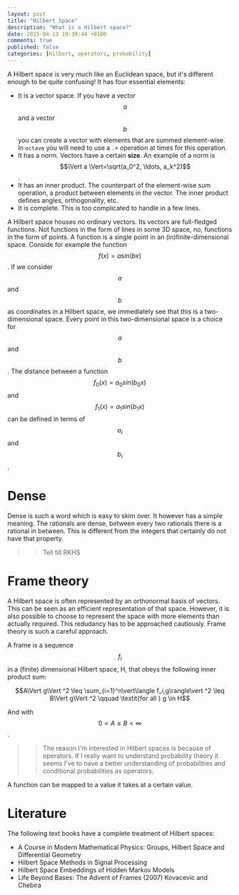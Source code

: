 ```yaml
---
layout: post
title: "Hilbert Space"
description: "What is a Hilbert space?"
date: 2015-04-13 19:39:44 +0100
comments: true
published: false
categories: [Hilbert, operators, probability]
---
```


A Hilbert space is very much like an Euclidean space, but it's different enough to be quite confusing! It has four
essential elements:

+ It is a vector space. If you have a vector $$a$$ and a vector $$b$$ you can create a vector with elements that are summed
element-wise. In `octave` you will need to use a `.+` operation at times for this operation.
+ It has a norm. Vectors have a certain **size**. An example of a norm is $$\Vert a \Vert=\sqrt(a_0^2, \ldots, a_k^2)$$.
+ It has an inner product. The counterpart of the element-wise sum operation, a product between elements in the vector.
The inner product defines angles, orthogonality, etc.
+ It is complete. This is too complicated to handle in a few lines.

A Hilbert space houses no ordinary vectors. Its vectors are full-fledged functions. Not functions in the form of lines
in some 3D space, no, functions in the form of points. A function is a single point in an (in)finite-dimensional space.
Conside for example the function $$f(x)=a sin(bx)$$. If we consider $$a$$ and $$b$$ as coordinates in a Hilbert space, we 
immediately see that this is a two-dimensional space. Every point in this two-dimensional space is a choice for $$a$$ and
$$b$$. The distance between a function $$f_0(x)=a_0 sin(b_0 x)$$ and $$f_1(x)=a_1 sin(b_1 x)$$ can be defined in terms of 
$$a_i$$ and $$b_i$$. 

# Dense

Dense is such a word which is easy to skim over. It however has a simple meaning. The rationals are dense, between 
every two rationals there is a rational in between. This is different from the integers that certainly do not have that
property.

>> Tell till RKHS

# Frame theory

A Hilbert space is often represented by an orthonormal basis of vectors. This can be seen as an efficient 
representation of that space. However, it is also possible to choose to represent the space with more elements than
actually required. This redudancy has to be approached cautiously. Frame theory is such a careful approach.

A frame is a sequence $$f_i$$ in a (finite) dimensional Hilbert space, H, that obeys the following inner product sum:

$$A\Vert g\Vert ^2 \leq \sum_{i=1}^n\vert\langle f_i,g\rangle\vert ^2 \leq B\Vert g\Vert ^2 \qquad \textit{for all } g \in H$$

And with $$0 < A \leq B < \infty$$.



>> The reason I'm interested in Hilbert spaces is because of operators. If I really want to understand probability
theory it seems I've to have a better understanding of probabilities and conditional probabilities as operators.

A function can be mapped to a value it takes at a certain value.

# Literature

The following text books have a complete treatment of Hilbert spaces:

+ A Course in Modern Mathematical Physics: Groups, Hilbert Space and Differential Geometry 
+ Hilbert Space Methods in Signal Processing
+ Hilbert Space Embeddings of Hidden Markov Models
+ Life Beyond Bases: The Advent of Frames (2007) Kovacevic and Chebira
